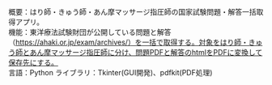 概要：はり師・きゅう師・あん摩マッサージ指圧師の国家試験問題・解答一括取得アプリ。<br>
機能：東洋療法試験財団が公開している問題と解答（https://ahaki.or.jp/exam/archives/）を一括で取得する。対象をはり師・きゅう師とあん摩マッサージ指圧師に分け、問題PDFと解答のhtmlをPDFに変換して保存先にする。<br>
言語：Python ライブラリ：Tkinter(GUI開発)、pdfkit(PDF処理)
